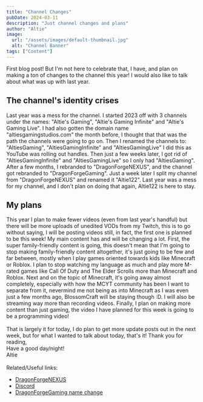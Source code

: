 ```yaml
---
title: "Channel Changes"
pubDate: 2024-03-11
description: "Just channel changes and plans"
author: "Altie"
image:
  url: "/assets/images/default-thumbnail.jpg"
  alt: "Channel Banner"
tags: ["Content"]
---
```


First blog post! But I'm not here to celebrate that, I have, and plan on making a ton of changes to the channel this year! I would also like to talk about what was up with last year.

## The channel's identity crises

Last year was a mess for the channel. I started 2023 off with 3 channels under the names: "Altie's Gaming", "Altie's Gaming Infinite" and "Altie's Gaming Live". I had also gotten the domain name "altiesgamingstudios.com" the month before, I thought that that was the path the channels were going to go on. Then I renamed the channels to: "AltiesGaming", "AltiesGamingInfinite" and "AltiesGamingLive" I did this as YouTube was rolling out handles. Then just a few weeks later, I got rid of "AltiesGamingInfinite" and "AltiesGamingLive" so I only had "AltiesGaming". After a few months, I rebranded to "DragonForgeNEXUS", and the channel got rebranded to "DragonForgeGaming". Just a week later I split my channel from "DragonForgeNEXUS" and renamed it "Altie122". Last year was a mess for my channel, and I don't plan on doing that again, Altie122 is here to stay.

## My plans

This year I plan to make fewer videos (even from last year's handful) but there will be more uploads of unedited VODs from my Twitch, this is to go without saying, I will be posting videos still, in fact, the first one is planned to be this week!
My main content has and will be changing a lot. First, the super family-friendly content is going, this doesn't mean that I'm going to stop making family-friendly content altogether, it's just going to be few and far between, mostly when I play games oriented towards kids like Minecraft or Roblox. I plan to stop watching my language as much and play more M-rated games like Call Of Duty and The Elder Scrolls more than Minecraft and Roblox. Next and on the topic of Minecraft, it's going away almost completely, especially with how the MCYT community has been I want to separate from it, nevermind me not being as into Minecraft as I was even just a few months ago, BlossomCraft will be staying though :D. I will also be streaming way more than recording videos. Finally, I plan on making more content than just gaming, the video I have planned for this week is going to be a programming video!\
\
That is largely it for today, I do plan to get more update posts out in the next week, but for what I wanted to talk about today, that's it!
Thank you for reading,\
Have a good day/night!\
Altie\
\
Related/Useful links:

- [DragonForgeNEXUS](https://dragonforgenexus.xyz)
- [Discord](https://discord.gg/UmNRqRUpRe)
- [DragonForgeGaming name change](https://blog.dragonforgenexus.xyz/blog/goodbye-dragonforgegaming-youtube-channel/)
